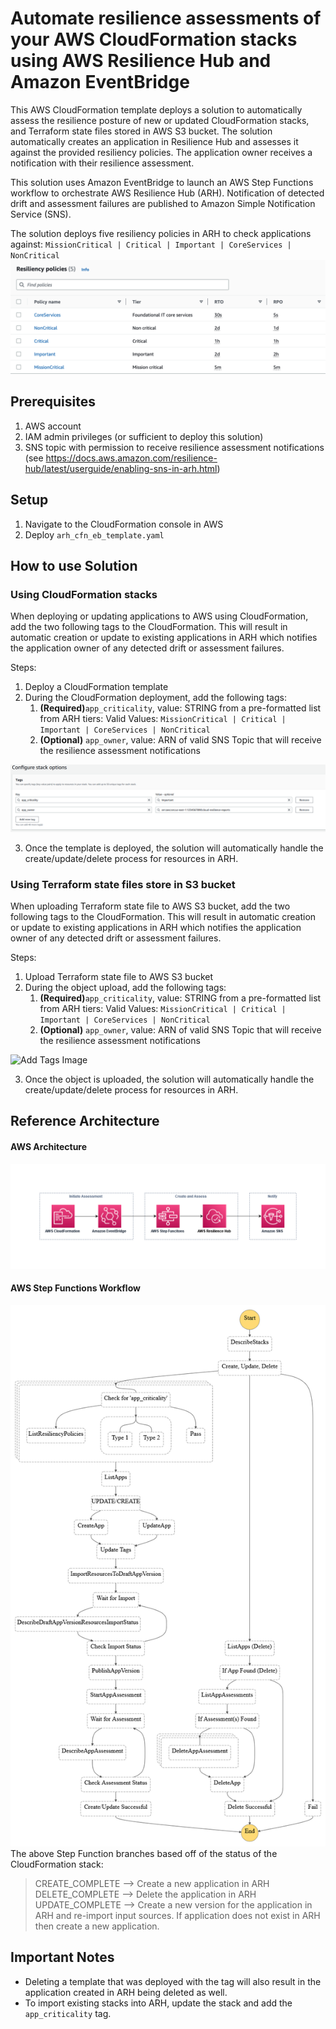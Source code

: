 # Automate resilience assessments of your AWS CloudFormation stacks using AWS Resilience Hub and Amazon EventBridge
This AWS CloudFormation template deploys a solution to automatically assess the resilience posture of new or updated CloudFormation stacks, and Terraform state files stored in AWS S3 bucket. The solution automatically creates an application in Resilience Hub and assesses it against the provided resiliency policies. The application owner receives a notification with their resilience assessment. 

This solution uses Amazon EventBridge to launch an AWS Step Functions workflow to orchestrate AWS Resilience Hub (ARH). Notification of detected drift and assessment failures are published to Amazon Simple Notification Service (SNS).

The solution deploys five resiliency policies in ARH to check applications against: `MissionCritical | Critical | Important | CoreServices | NonCritical` 
![Resiliency Policies](res-policies.png)

## Prerequisites
1. AWS account
2. IAM admin privileges (or sufficient to deploy this solution)
3. SNS topic with permission to receive resilience assessment notifications (see https://docs.aws.amazon.com/resilience-hub/latest/userguide/enabling-sns-in-arh.html)

## Setup
1. Navigate to the CloudFormation console in AWS
2. Deploy `arh_cfn_eb_template.yaml`

## How to use Solution
### Using CloudFormation stacks
When deploying or updating applications to AWS using CloudFormation, add the two following tags to the CloudFormation. This will result in automatic creation or update to existing applications in ARH which notifies the application owner of any detected drift or assessment failures.

Steps:
1. Deploy a CloudFormation template
2. During the CloudFormation deployment, add the following tags: 
    1. **(Required)**`app_criticality`, value: STRING from a pre-formatted list from ARH tiers: Valid Values: `MissionCritical | Critical | Important | CoreServices | NonCritical`
    2. **(Optional)** `app_owner`, value: ARN of valid SNS Topic that will receive the resilience assessment notifications
   
![Add Tags Image](add-tag.png)

3. Once the template is deployed, the solution will automatically handle the create/update/delete process for resources in ARH.

### Using Terraform state files store in S3 bucket
When uploading Terraform state file to AWS S3 bucket, add the two following tags to the CloudFormation. This will result in automatic creation or update to existing applications in ARH which notifies the application owner of any detected drift or assessment failures.

Steps:
1. Upload Terraform state file to AWS S3 bucket
2. During the object upload, add the following tags: 
    1. **(Required)**`app_criticality`, value: STRING from a pre-formatted list from ARH tiers: Valid Values: `MissionCritical | Critical | Important | CoreServices | NonCritical`
    2. **(Optional)** `app_owner`, value: ARN of valid SNS Topic that will receive the resilience assessment notifications
   
![Add Tags Image](add-tag-s3.png)

3. Once the object is uploaded, the solution will automatically handle the create/update/delete process for resources in ARH.


## Reference Architecture
#### AWS Architecture
![Architecture Image](architecture.png)
#### AWS Step Functions Workflow
![Step Functions Workflow](step-functions-workflow(simple).png)
The above Step Function branches based off of the status of the CloudFormation stack:
>CREATE_COMPLETE --> Create a new application in ARH
>DELETE_COMPLETE --> Delete the application in ARH
>UPDATE_COMPLETE --> Create a new version for the application in ARH and re-import input sources. If application does not exist in ARH then create a new application.

## Important Notes
- Deleting a template that was deployed with the tag will also result in the application created in ARH being deleted as well.
- To import existing stacks into ARH, update the stack and add the `app_criticality` tag.
